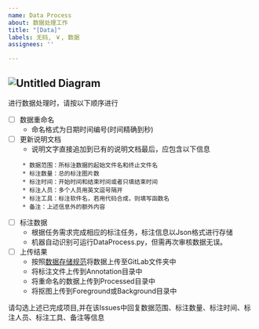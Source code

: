 ```yaml
---
name: Data Process
about: 数据处理工作
title: "[Data]"
labels: 无码, ￥, 数据
assignees: ''

---
```


![Untitled Diagram](https://user-images.githubusercontent.com/39988460/75511927-bc26b100-5a2a-11ea-9eec-1581f3c42fcd.jpg)
---
 
进行数据处理时，请按以下顺序进行
- [ ] 数据重命名
  * 命名格式为日期时间编号(时间精确到秒)
- [ ] 更新说明文档
  * 说明文字直接追加到已有的说明文档最后，应包含以下信息
```
    * 数据范围：所标注数据的起始文件名和终止文件名
    * 标注数量：总的标注图片数
    * 标注时间：开始时间和结束时间或者只填结束时间
    * 标注人员：多个人员用英文逗号隔开
    * 标注工具：标注软件名，若用代码合成，则填写函数名
    * 备注：上述信息外的额外内容
```
- [ ] 标注数据
  * 根据任务需求完成相应的标注任务，标注信息以Json格式进行存储
  * 机器自动识别可运行DataProcess.py，但需再次审核数据无误。
- [ ] 上传结果
  * 按照[数据存储规范](https://github.com/evolzed/armlogic/issues/79)将数据上传至GitLab文件夹中
  * 将标注文件上传到Annotation目录中
  * 将重命名的数据上传到Processed目录中
  * 将抠图上传到Foreground或Background目录中

请勾选上述已完成项目,并在该Issues中回复数据范围、标注数量、标注时间、标注人员、标注工具、备注等信息
